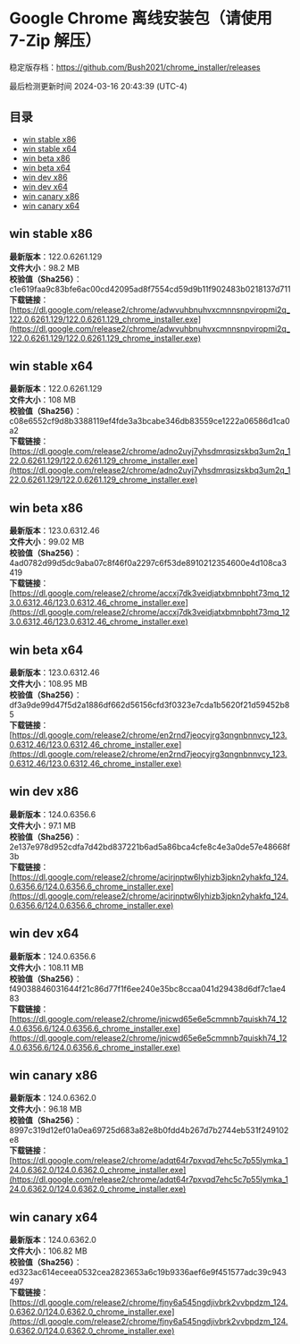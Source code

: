 # Google Chrome 离线安装包（请使用 7-Zip 解压）
稳定版存档：<https://github.com/Bush2021/chrome_installer/releases>

最后检测更新时间
2024-03-16 20:43:39 (UTC-4)


## 目录
* [win stable x86](https://github.com/Bush2021/chrome_installer?tab=readme-ov-file#win-stable-x86)
* [win stable x64](https://github.com/Bush2021/chrome_installer?tab=readme-ov-file#win-stable-x64)
* [win beta x86](https://github.com/Bush2021/chrome_installer?tab=readme-ov-file#win-beta-x86)
* [win beta x64](https://github.com/Bush2021/chrome_installer?tab=readme-ov-file#win-beta-x64)
* [win dev x86](https://github.com/Bush2021/chrome_installer?tab=readme-ov-file#win-dev-x86)
* [win dev x64](https://github.com/Bush2021/chrome_installer?tab=readme-ov-file#win-dev-x64)
* [win canary x86](https://github.com/Bush2021/chrome_installer?tab=readme-ov-file#win-canary-x86)
* [win canary x64](https://github.com/Bush2021/chrome_installer?tab=readme-ov-file#win-canary-x64)

## win stable x86
**最新版本**：122.0.6261.129  
**文件大小**：98.2 MB  
**校验值（Sha256）**：c1e619faa9c83bfe6ac00cd42095ad8f7554cd59d9b11f902483b0218137d711  
**下载链接**：[https://dl.google.com/release2/chrome/adwvuhbnuhvxcmnnsnpviropmi2q_122.0.6261.129/122.0.6261.129_chrome_installer.exe](https://dl.google.com/release2/chrome/adwvuhbnuhvxcmnnsnpviropmi2q_122.0.6261.129/122.0.6261.129_chrome_installer.exe)  

## win stable x64
**最新版本**：122.0.6261.129  
**文件大小**：108 MB  
**校验值（Sha256）**：c08e6552cf9d8b3388119ef4fde3a3bcabe346db83559ce1222a06586d1ca0a2  
**下载链接**：[https://dl.google.com/release2/chrome/adno2uyj7yhsdmrqsizskbq3um2q_122.0.6261.129/122.0.6261.129_chrome_installer.exe](https://dl.google.com/release2/chrome/adno2uyj7yhsdmrqsizskbq3um2q_122.0.6261.129/122.0.6261.129_chrome_installer.exe)  

## win beta x86
**最新版本**：123.0.6312.46  
**文件大小**：99.02 MB  
**校验值（Sha256）**：4ad0782d99d5dc9aba07c8f46f0a2297c6f53de8910212354600e4d108ca3419  
**下载链接**：[https://dl.google.com/release2/chrome/accxj7dk3veidjatxbmnbpht73mq_123.0.6312.46/123.0.6312.46_chrome_installer.exe](https://dl.google.com/release2/chrome/accxj7dk3veidjatxbmnbpht73mq_123.0.6312.46/123.0.6312.46_chrome_installer.exe)  

## win beta x64
**最新版本**：123.0.6312.46  
**文件大小**：108.95 MB  
**校验值（Sha256）**：df3a9de99d47f5d2a1886df662d56156cfd3f0323e7cda1b5620f21d59452b85  
**下载链接**：[https://dl.google.com/release2/chrome/en2rnd7jeocyjrg3qngnbnnvcy_123.0.6312.46/123.0.6312.46_chrome_installer.exe](https://dl.google.com/release2/chrome/en2rnd7jeocyjrg3qngnbnnvcy_123.0.6312.46/123.0.6312.46_chrome_installer.exe)  

## win dev x86
**最新版本**：124.0.6356.6  
**文件大小**：97.1 MB  
**校验值（Sha256）**：2e137e978d952cdfa7d42bd837221b6ad5a86bca4cfe8c4e3a0de57e48668f3b  
**下载链接**：[https://dl.google.com/release2/chrome/acirjnptw6lyhizb3jpkn2yhakfq_124.0.6356.6/124.0.6356.6_chrome_installer.exe](https://dl.google.com/release2/chrome/acirjnptw6lyhizb3jpkn2yhakfq_124.0.6356.6/124.0.6356.6_chrome_installer.exe)  

## win dev x64
**最新版本**：124.0.6356.6  
**文件大小**：108.11 MB  
**校验值（Sha256）**：f49038846031644f21c86d77f1f6ee240e35bc8ccaa041d29438d6df7c1ae483  
**下载链接**：[https://dl.google.com/release2/chrome/jnicwd65e6e5cmmnb7quiskh74_124.0.6356.6/124.0.6356.6_chrome_installer.exe](https://dl.google.com/release2/chrome/jnicwd65e6e5cmmnb7quiskh74_124.0.6356.6/124.0.6356.6_chrome_installer.exe)  

## win canary x86
**最新版本**：124.0.6362.0  
**文件大小**：96.18 MB  
**校验值（Sha256）**：8997c319d12ef01a0ea69725d683a82e8b0fdd4b267d7b2744eb531f249102e8  
**下载链接**：[https://dl.google.com/release2/chrome/adqt64r7pxvqd7ehc5c7p55lymka_124.0.6362.0/124.0.6362.0_chrome_installer.exe](https://dl.google.com/release2/chrome/adqt64r7pxvqd7ehc5c7p55lymka_124.0.6362.0/124.0.6362.0_chrome_installer.exe)  

## win canary x64
**最新版本**：124.0.6362.0  
**文件大小**：106.82 MB  
**校验值（Sha256）**：ed323ac614eceea0532cea2823653a6c19b9336aef6e9f451577adc39c943497  
**下载链接**：[https://dl.google.com/release2/chrome/fjny6a545ngdjivbrk2vvbpdzm_124.0.6362.0/124.0.6362.0_chrome_installer.exe](https://dl.google.com/release2/chrome/fjny6a545ngdjivbrk2vvbpdzm_124.0.6362.0/124.0.6362.0_chrome_installer.exe)  

